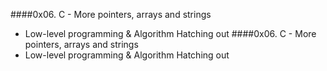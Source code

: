 ####0x06. C - More pointers, arrays and strings
* Low-level programming & Algorithm  Hatching out
####0x06. C - More pointers, arrays and strings
* Low-level programming & Algorithm  Hatching out

